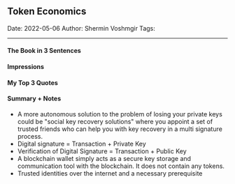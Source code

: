 
## Token Economics

Date: 2022-05-06
Author: Shermin Voshmgir
Tags:

---

#### The Book in 3 Sentences

#### Impressions

#### My Top 3 Quotes

#### Summary + Notes
- A more autonomous solution to the problem of losing your private keys could be "social key recovery solutions" where you appoint a set of trusted friends who can help you with key recovery in a multi signature process.
- Digital signature = Transaction + Private Key
- Verification of Digital Signature = Transaction + Public Key
- A blockchain wallet simply acts as a secure key storage and communication tool with the blockchain. It does not contain any tokens.
- Trusted identities over the internet and a necessary prerequisite 